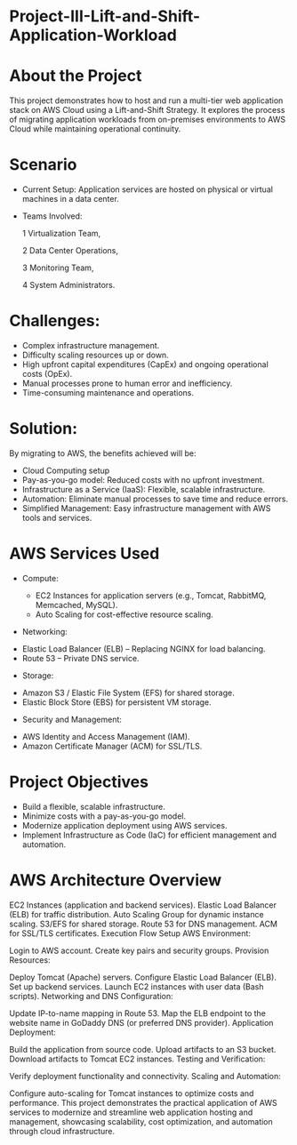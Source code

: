 # Project-III-Lift-and-Shift-Application-Workload
# About the Project
This project demonstrates how to host and run a multi-tier web application stack on AWS Cloud using a Lift-and-Shift Strategy. It explores the process of migrating application workloads from on-premises environments to AWS Cloud while maintaining operational continuity.

# Scenario
  * Current Setup: Application services are hosted on physical or virtual machines in a data center.
  * Teams Involved:
    
       1 Virtualization Team,
    
       2 Data Center Operations,
     
       3 Monitoring Team,
     
       4 System Administrators.
    
# Challenges:
 - Complex infrastructure management.
 - Difficulty scaling resources up or down.
 - High upfront capital expenditures (CapEx) and ongoing operational costs (OpEx).
 - Manual processes prone to human error and inefficiency.
 - Time-consuming maintenance and operations.

# Solution: 
By migrating to AWS, the benefits achieved will be:
* Cloud Computing  setup 
* Pay-as-you-go model: Reduced costs with no upfront investment.
* Infrastructure as a Service (IaaS): Flexible, scalable infrastructure.
* Automation: Eliminate manual processes to save time and reduce errors.
* Simplified Management: Easy infrastructure management with AWS tools and services.

# AWS Services Used
* Compute:
     * EC2 Instances for application servers (e.g., Tomcat, RabbitMQ, Memcached, MySQL).
     * Auto Scaling for cost-effective resource scaling.
  
* Networking:
- Elastic Load Balancer (ELB) – Replacing NGINX for load balancing.
- Route 53 – Private DNS service.
  
* Storage:
- Amazon S3 / Elastic File System (EFS) for shared storage.
- Elastic Block Store (EBS) for persistent VM storage.
  
* Security and Management:
- AWS Identity and Access Management (IAM).
- Amazon Certificate Manager (ACM) for SSL/TLS.

# Project Objectives
* Build a flexible, scalable infrastructure.
* Minimize costs with a pay-as-you-go model.
* Modernize application deployment using AWS services.
* Implement Infrastructure as Code (IaC) for efficient management and automation.

# AWS Architecture Overview
EC2 Instances (application and backend services).
Elastic Load Balancer (ELB) for traffic distribution.
Auto Scaling Group for dynamic instance scaling.
S3/EFS for shared storage.
Route 53 for DNS management.
ACM for SSL/TLS certificates.
Execution Flow
Setup AWS Environment:

Login to AWS account.
Create key pairs and security groups.
Provision Resources:

Deploy Tomcat (Apache) servers.
Configure Elastic Load Balancer (ELB).
Set up backend services.
Launch EC2 instances with user data (Bash scripts).
Networking and DNS Configuration:

Update IP-to-name mapping in Route 53.
Map the ELB endpoint to the website name in GoDaddy DNS (or preferred DNS provider).
Application Deployment:

Build the application from source code.
Upload artifacts to an S3 bucket.
Download artifacts to Tomcat EC2 instances.
Testing and Verification:

Verify deployment functionality and connectivity.
Scaling and Automation:

Configure auto-scaling for Tomcat instances to optimize costs and performance.
This project demonstrates the practical application of AWS services to modernize and streamline web application hosting and management, showcasing scalability, cost optimization, and automation through cloud infrastructure.
